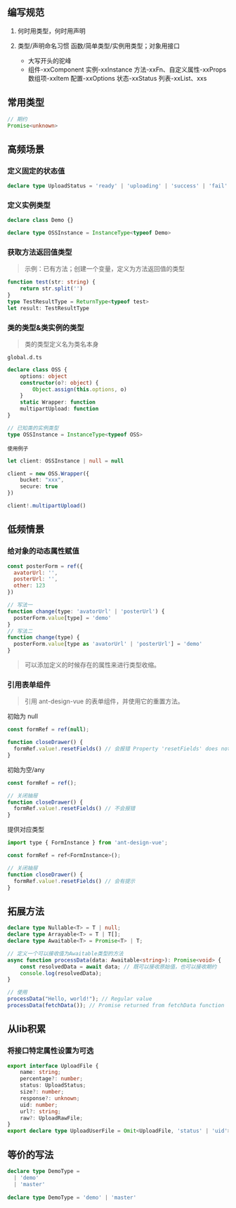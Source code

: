 ## 编写规范

1. 何时用类型，何时用声明

2. 类型/声明命名习惯 函数/简单类型/实例用类型；对象用接口

   - 大写开头的驼峰
   - 组件-xxComponent 实例-xxInstance 方法-xxFn、自定义属性-xxProps 数组项-xxItem 配置-xxOptions 状态-xxStatus 列表-xxList、xxs





## 常用类型

```typescript
// 期约
Promise<unknown>
```



## 高频场景

### 定义固定的状态值

```typescript
declare type UploadStatus = 'ready' | 'uploading' | 'success' | 'fail'
```



### 定义实例类型

```typescript
declare class Demo {}

declare type OSSInstance = InstanceType<typeof Demo>
```



### 获取方法返回值类型

> 示例：已有方法；创建一个变量，定义为方法返回值的类型

```typescript
function test(str: string) {
    return str.split('')
}
type TestResultType = ReturnType<typeof test>
let result: TestResultType
```



### 类的类型&类实例的类型

> 类的类型定义名为类名本身

`global.d.ts`

```typescript
declare class OSS {
    options: object
    constructor(o?: object) {
        Object.assign(this.options, o)
    }
    static Wrapper: function
    multipartUpload: function
}

// 已知类的实例类型
type OSSInstance = InstanceType<typeof OSS>
```

`使用例子`

```typescript
let client: OSSInstance | null = null

client = new OSS.Wrapper({
    bucket: "xxx",
    secure: true
})

client!.multipartUpload()
```



## 低频情景

### 给对象的动态属性赋值

```javascript
const posterForm = ref({
  avatorUrl: '',
  posterUrl: '',
  other: 123
})

// 写法一
function change(type: 'avatorUrl' | 'posterUrl') {
  posterForm.value[type] = 'demo'
}
// 写法二
function change(type) {
  posterForm.value[type as 'avatorUrl' | 'posterUrl'] = 'demo'
}
```

>  可以添加定义的时候存在的属性来进行类型收缩。



### 引用表单组件

> 引用 ant-design-vue 的表单组件，并使用它的重置方法。

初始为 null

```javascript
const formRef = ref(null);

function closeDrawer() {
  formRef.value!.resetFields() // 会报错 Property 'resetFields' does not exist on type 'never'
}
```

初始为空/any

```javascript
const formRef = ref();

// 关闭抽屉
function closeDrawer() {
  formRef.value!.resetFields() // 不会报错
}
```

提供对应类型

```javascript
import type { FormInstance } from 'ant-design-vue';

const formRef = ref<FormInstance>();

// 关闭抽屉
function closeDrawer() {
  formRef.value!.resetFields() // 会有提示
}
```



## 拓展方法

```typescript
declare type Nullable<T> = T | null;
declare type Arrayable<T> = T | T[];
declare type Awaitable<T> = Promise<T> | T;
```

```typescript
// 定义一个可以接收值为Awaitable类型的方法
async function processData(data: Awaitable<string>): Promise<void> {
    const resolvedData = await data; // 既可以接收原始值，也可以接收期约
    console.log(resolvedData);
}

// 使用
processData("Hello, world!"); // Regular value
processData(fetchData()); // Promise returned from fetchData function
```



## 从lib积累

### 将接口特定属性设置为可选

```typescript
export interface UploadFile {
    name: string;
    percentage?: number;
    status: UploadStatus;
    size?: number;
    response?: unknown;
    uid: number;
    url?: string;
    raw?: UploadRawFile;
}
export declare type UploadUserFile = Omit<UploadFile, 'status' | 'uid'> & Partial<Pick<UploadFile, 'status' | 'uid'>>;
```







## 等价的写法

```typescript
declare type DemoType =
  | 'demo'
  | 'master'
  
declare type DemoType = 'demo' | 'master'
```

